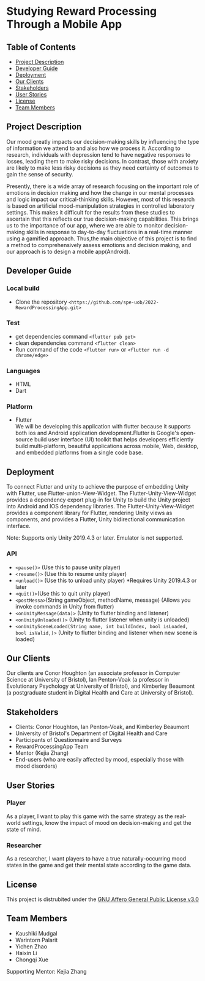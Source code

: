 # Studying Reward Processing Through a Mobile App

## Table of Contents
- [Project Description](#project-description)
- [Developer Guide](#Developer-Guide)
- [Deployment](#Deployment)
- [Our Clients](#our-clients)
- [Stakeholders](#stakeholders)
- [User Stories](#user-stories)
- [License](#license)
- [Team Members](#team-members)

## Project Description
Our mood greatly impacts our decision-making skills by influencing the type of information we attend to and also how we process it. According to research, individuals with depression tend to have negative responses to losses, leading them to make risky decisions. In contrast, those with anxiety are likely to make less risky decisions as they need certainty of outcomes to gain the sense of security.

Presently, there is a wide array of research focusing on the important role of emotions in decision making and how the change in our mental processes and logic impact our critical-thinking skills. However, most of this research is based on artificial mood-manipulation strategies in controlled laboratory settings. This makes it difficult for the results from these studies to ascertain that this reflects our true decision-making capabilities. This brings us to the importance of our app, where we are able to monitor decision-making skills in response to day-to-day fluctuations in a real-time manner using a gamified approach. Thus,the main objective of this project is to find a method to comprehensively assess emotions and decision making, and our approach is to design a mobile app(Android).

## Developer Guide
### Local build
* Clone the repository
`<https://github.com/spe-uob/2022-RewardProcessingApp.git>`
### Test
* get dependencies command
`<flutter pub get>`
* clean dependencies command
`<flutter clean>`
* Run command of the code
`<flutter run>` or `<flutter run -d chrome/edge>`

### Languages
* HTML
* Dart
### Platform
* Flutter  
  We will be developing this application with flutter because it supports both ios and Android application development.Flutter is Google's open-source build user interface (UI) toolkit that helps developers efficiently build multi-platform, beautiful applications across mobile, Web, desktop, and embedded platforms from a single code base.

## Deployment
To connect Flutter and unity to achieve the purpose of embedding Unity with Flutter, use Flutter-union-View-Widget.
The Flutter-Unity-View-Widget provides a dependency export plug-in for Unity to build the Unity project into Android and IOS dependency libraries. The Flutter-Unity-View-Widget provides a component library for Flutter, rendering Unity views as components, and provides a Flutter, Unity bidirectional communication interface.

Note: Supports only Unity 2019.4.3 or later. Emulator is not supported.

### API
* `<pause()>` (Use this to pause unity player)
* `<resume()>` (Use this to resume unity player)
* `<unload()>` (Use this to unload unity player) *Requires Unity 2019.4.3 or later
* `<quit()>`(Use this to quit unity player)
* `<postMessa>`(String gameObject, methodName, message) (Allows you invoke commands in Unity from flutter)
* `<onUnityMessage(data)>` (Unity to flutter binding and listener)
* `<onUnityUnloaded()>` (Unity to flutter listener when unity is unloaded)
* `<onUnitySceneLoaded(String name, int buildIndex, bool isLoaded, bool isValid,)>` (Unity to flutter binding and listener when new scene is loaded)


## Our Clients
Our clients are Conor Houghton (an associate professor in Computer Science at University of Bristol), Ian Penton-Voak (a professor in Evolutionary Psychology at University of Bristol), and Kimberley Beaumont (a postgraduate student in Digital Health and Care at University of Bristol).

## Stakeholders
- Clients: Conor Houghton, Ian Penton-Voak, and Kimberley Beaumont
- University of Bristol's Department of Digital Health and Care
- Participants of Questionnaire and Surveys
- RewardProcessingApp Team
- Mentor (Kejia Zhang)
- End-users (who are easily affected by mood, especially those with mood disorders)

## User Stories
### Player
As a player, I want to play this game with the same strategy as the real-world settings, know the impact of mood on decision-making and get the state of mind.

### Researcher
As a researcher, I want players to have a true naturally-occurring mood states in the game and get their mental state according to the game data.

## License
This project is distrubited under the [GNU Affero General Public License v3.0](LICENSE.txt)

## Team Members
- Kaushiki Mudgal
- Warintorn Palarit
- Yichen Zhao
- Haixin Li
- Chongqi Xue

Supporting Mentor: Kejia Zhang
